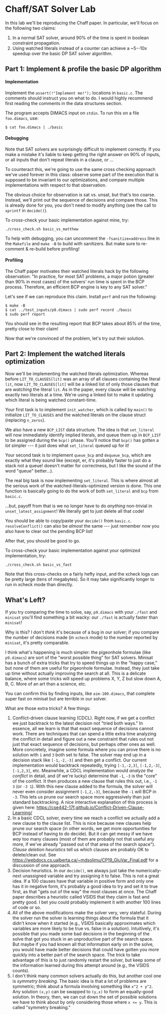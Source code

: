 # Chaff/SAT Solver Lab
In this lab we'll be reproducing the Chaff paper. In particular, we'll focus on
the following two claims:
1. In a normal SAT solver, around 90% of the time is spent in boolean
   constraint propagation.
2. Using watched literals instead of a counter can achieve a ~5--10x speedup
   over the basic DP SAT solver algorithm.

## Part 1: Implement & profile the basic DP algorithm
#### Implementation
Implement the `assert(!"Implement me!");` locations in `basic.c`. The comments
should instruct you on what to do. I would highly recommend first reading the
comments in the data structures section.

The program accepts DIMACS input on `stdin`. To run this on a file
`foo.dimacs`, use:
```
$ cat foo.dimacs | ./basic
```

#### Debugging
Note that SAT solvers are surprisingly difficult to implement correctly.
If you make a mistake it's liable to keep getting the right answer on 90% of
inputs, or all inputs that don't repeat literals in a clause, or ...

To counteract this, we're going to use the same cross checking approach we've
used forever in this class: observe some part of the execution that is supposed
to be invariant to our optimizations, and compare multiple implementations with
respect to that observation.

The obvious choice for observation is sat vs. unsat, but that's too coarse.
Instead, we'll print out the sequence of decisions and compare those. This is
already done for you, you don't need to modify anything (see the call to
`xprintf` in `decide()`).

To cross-check your basic implementation against mine, try:
```
./cross_check.sh basic_vs_matthew
```

To help with debugging, you can uncomment the `-fsanitize=address` line in the
`Makefile` and `make -B` to build with sanitizers. But make sure to re-comment
& re-build before profiling!

#### Profiling
The Chaff paper motivates their watched literals hack by the following
observation: "In practice, for most SAT problems, a major potion (greater than
90% in most cases) of the solvers' run time is spent in the BCP process.
Therefore, an efficient BCP engine is key to any SAT solver."

Let's see if we can reproduce this claim. Install `perf` and run the following:
```
$ make -B
$ cat ../test_inputs/p8.dimacs | sudo perf record ./basic
$ sudo perf report
```
You should see in the resulting report that BCP takes about 85% of the time,
pretty close to their claim!

Now that we're convinced of the problem, let's try out their solution.

## Part 2: Implement the watched literals optimization
Now we'll be implementing the watched literals optimization. Whereas before
`LIT_TO_CLAUSES[lit]` was an array of all clauses containing the literal `lit`,
now `LIT_TO_CLAUSES[lit]` will be a linked list of only those clauses that are
*watching* the literal `lit`. As in the paper, every clause will be watching
exactly two literals at a time. We're using a linked list to make it updating
which literal is being watched constant-time.

Your first task is to implement `init_watcher`, which is called by `main()` to
initialize `LIT_TO_CLAUSES` and the watched literals on the clause struct
(replacing `n_zeros`).

We also have a new `BCP_LIST` data structure. The idea is that `set_literal`
will now immediately identify implied literals, and queue them up in `BCP_LIST`
to be assigned during the `bcp()` phase. You'll notice that `bcp()` has gotten
a _lot_ simpler --- it just does what `set_literal` queued up for it!

Your second task is to implement `queue_bcp` and `dequeue_bcp`, which are
exactly what they sound like (except, er, it's probably faster to just do a
stack not a queue! doesn't matter for correctness, but I like the sound of the
word "queue" better...).

The real big task is now implementing `set_literal`. This is where almost all
the serious work of the watched-literals-optimized version is done. This one
function is basically going to do the work of both `set_literal` and `bcp` from
`basic.c`.

...but, payoff from that is we no longer have to do _anything_ non-trivial in
`unset_latest_assignment`! We literally get to just delete all that code!

You should be able to copy/paste your `decide()` from `basic.c`.
`resolveConflict()` can also be _almost_ the same --- just remember now you
also have to clear out the pending BCP list!

After that, you should be good to go.

To cross-check your basic implementation against your optimized implementation,
try:
```
./cross_check.sh basic_vs_fast
```
Note that this cross-checks on a fairly hefty input, and the xcheck logs can be
pretty large (tens of megabytes). So it may take significantly longer to run in
xcheck mode than directly.

## What's Left?
If you try comparing the time to solve, say, `p9.dimacs` with your `./fast` and
`minisat` you'll find something a bit wacky: our `./fast` is actually faster
than `minisat`!

Why is this? I don't _think_ it's because of a bug in our solver; if you
compare the number of decisions made (in `xcheck` mode) to the number reported
by `minisat`, it's pretty comparable.

I think what's happening is much simpler: the pigeonhole formulae (like
`p9.dimacs`) are sort of the "worst possible thing" for SAT solvers. Minisat
has a bunch of extra tricks that try to speed things up in the "happy case,"
but none of them are useful for pigeonhole formulae. Instead, they just take up
time without actually improving the search at all. This is a delicate balance,
where some tricks will speed up problems X, Y, Z but slow down A, B, C. More of
an art than a science, etc.

You can confirm this by finding inputs, like `aim-100.dimacs`, that complete
super fast on minisat but are terrible in our solver.

What are those extra tricks? A few things:
1. Conflict-driven clause learning (CDCL). Right now, if we get a conflict we
   just backtrack to the latest decision not "tried both ways." In essence, all
   we learn is that that exact sequence of decisions cannot work. There are
   techniques that can spend a little extra time analyzing the conflict in
   detail and figure out a new constraint that rules out not just that exact
   sequence of decisions, but perhaps other ones as well. More concretely,
   imagine some formula where you can prove there is no solution with `1` and
   `3` both set to false. The solver may end up in a decision stack like
   `[-1,-2,-3]` and then get a conflict. Our current implementation would
   backtrack repeatedly, trying `[-1,-2,3]`, `[-1,2,-3]`, `[-1,2,3]`, etc.
   Meanwhile, a CDCL implementation would _analyze the conflict_ in detail, and
   (if we're lucky) determine that `-1`, `-3` is the "core" of the conflict. It
   then produces a new clause that rules this out, i.e., `-1 3` (or `-3 1`).
   With this new clause added to the formula, the solver will never even
   consider assignment `[-1,2,-3]`, because the `-1` will BCP in `-3`. This
   lets us prune our search space more aggressively than just standard
   backtracking. A nice interactive explanation of this process is given here:
   https://cse442-17f.github.io/Conflict-Driven-Clause-Learning/
2. In a basic CDCL solver, every time we reach a conflict we actually add a new
   clause to the clause list. This is nice because new clauses help prune our
   search space (in other words, we get more opportunities for BCP instead of
   having to do decide). But it can get messy if we have _way_ too many clauses
   (most of them are probably not that useful any more, if we've already
   "passed out of that area of the search space"). _Clause deletion heuristics_
   tell us which clauses are probably OK to delete/clean out. See
   https://webdocs.cs.ualberta.ca/~mdsolimu/CP19_GluVar_Final.pdf for a
   discussion of one approach.
3. Decision heuristics. In our `decide()`, we always just take the
   numerically-next unassigned variable and try assigning it to false. This is
   not a great idea. If a 100 clauses have that variable in positive form and
   only one has it in negative form, it's probably a good idea to try and set
   it to true first, as that "gets out of the way" the most clauses at once.
   The Chaff paper describes a heuristic called VSIDS that they claim is fast
   and pretty good. I bet you could probably implement it with another 100
   lines of code or so.
4. All of the above modifications make the solver very, very stateful. During
   the solver run the solver is learning things about the formula that it
   didn't know when it started (e.g., VSIDS basically approximates which
   variables are more likely to be true vs. false in a solution). Intuitively,
   it's possible that you made some bad decisions in the beginning of the solve
   that got you stuck in an unproductive part of the search space. But maybe if
   you had known all that information early on in the solve, you would have
   made better decisions that could have gotten you more quickly into a better
   part of the search space. The trick to take advantage of this is to just
   randomly restart the solver, but keep some of the information learned during
   this attempt around (e.g., the VSIDS counts).
5. I don't think many common solvers actually do this, but another cool one is
   _symmetry breaking_. The basic idea is that a lot of problems are symmetric;
   think about a formula involving something like `x^2 + y^2`. Any solution
   `(x,y)` can be swapped to `(y,x)` to form an equally-good solution. In
   theory, then, we can cut down the set of possible solutions we have to think
   about by only considering those where `x <= y`. This is called "symmetry
   breaking."
